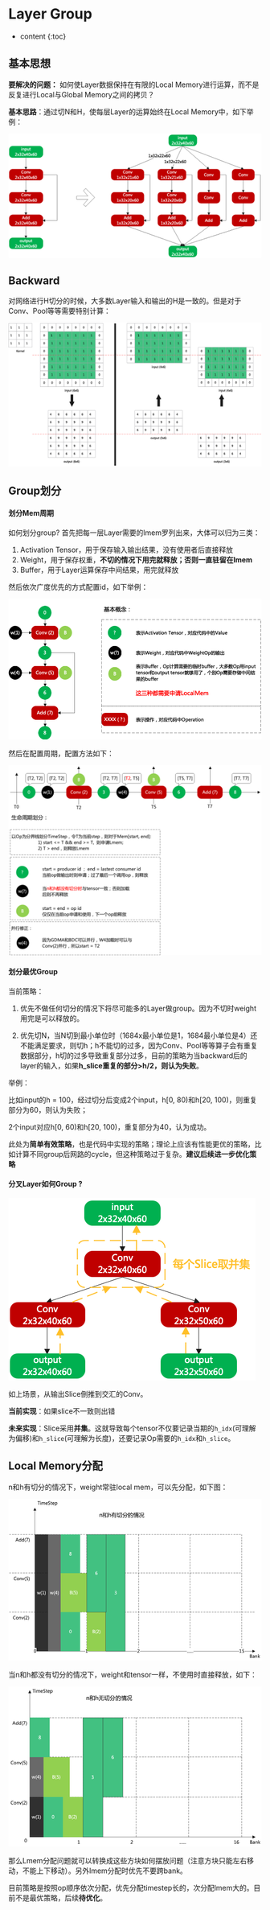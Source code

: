 # Layer Group



* content
{:toc}


## 基本思想

**要解决的问题：** 如何使Layer数据保持在有限的Local Memory进行运算，而不是反复进行Local与Global Memory之间的拷贝？

**基本思路**：通过切N和H，使每层Layer的运算始终在Local Memory中，如下举例：

![](./assets/lg_slice.png)

## Backward

对网络进行H切分的时候，大多数Layer输入和输出的H是一致的。但是对于Conv、Pool等等需要特别计算：

![](./assets/lg_backward.png)

## Group划分

#### 划分Mem周期

如何划分group? 首先把每一层Layer需要的lmem罗列出来，大体可以归为三类：

1. Activation Tensor，用于保存输入输出结果，没有使用者后直接释放
2. Weight，用于保存权重，**不切的情况下用完就释放；否则一直驻留在lmem**
3. Buffer，用于Layer运算保存中间结果，用完就释放

然后依次广度优先的方式配置id，如下举例：

![](./assets/lg_lmem.png)

然后在配置周期，配置方法如下：

![](./assets/lg_timestep.png)

#### 划分最优Group

当前策略：

1. 优先不做任何切分的情况下将尽可能多的Layer做group。因为不切时weight用完是可以释放的。

2. 优先切N，当N切到最小单位时（1684x最小单位是1，1684最小单位是4）还不能满足要求，则切h；h不能切的过多，因为Conv、Pool等等算子会有重复数据部分，h切的过多导致重复部分过多，目前的策略为当backward后的layer的输入，如果**h_slice重复的部分>h/2，则认为失败**。

举例：

比如input的h = 100，经过切分后变成2个input，h[0, 80)和h[20, 100)，则重复部分为60，则认为失败；

2个input对应h[0, 60)和h[20, 100)，重复部分为40，认为成功。

此处为**简单有效策略**，也是代码中实现的策略；理论上应该有性能更优的策略，比如计算不同group后网路的cycle，但这种策略过于复杂。**建议后续进一步优化策略**



#### 分叉Layer如何Group ?



![](./assets/lg_branch.png)

如上场景，从输出Slice倒推到交汇的Conv。

**当前实现**：如果slice不一致则出错

**未来实现**：Slice采用**并集**。这就导致每个tensor不仅要记录当期的`h_idx`(可理解为偏移)和`h_slice`(可理解为长度)，还要记录Op需要的`h_idx`和`h_slice`。



## Local Memory分配

n和h有切分的情况下，weight常驻local mem，可以先分配，如下图：

![](./assets/lg_nh_alloc.png)

当n和h都没有切分的情况下，weight和tensor一样，不使用时直接释放，如下：

![](./assets/lg_alloc.png)

那么Lmem分配问题就可以转换成这些方块如何摆放问题（注意方块只能左右移动，不能上下移动）。另外lmem分配时优先不要跨bank。

目前策略是按照op顺序依次分配，优先分配timestep长的，次分配lmem大的。目前不是最优策略，后续**待优化**。





